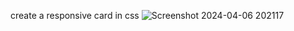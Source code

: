 create a responsive card in css
![Screenshot 2024-04-06 202117](https://github.com/omkar4771/CSS_Cards/assets/158741267/caa074e0-5f2d-4b99-bde5-ce4d659b2a49)
